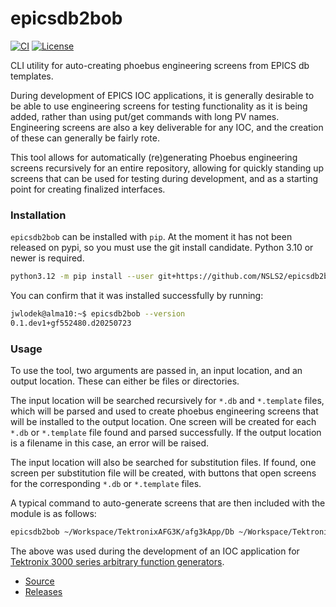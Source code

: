# epicsdb2bob

[![CI](https://github.com/NSLS2/epicsdb2bob/actions/workflows/ci.yml/badge.svg)](https://github.com/NSLS2/epicsdb2bob/actions/workflows/ci.yml) [![License](https://img.shields.io/badge/license-BSD--3--Clause-blue?style=flat-square)](https://opensource.org/license/bsd-3-clause)

CLI utility for auto-creating phoebus engineering screens from EPICS db templates.

During development of EPICS IOC applications, it is generally desirable to be able to use engineering screens for testing functionality as it is being added, rather than using put/get commands with long PV names.
Engineering screens are also a key deliverable for any IOC, and the creation of these can generally be fairly rote.

This tool allows for automatically (re)generating Phoebus engineering screens recursively for an entire repository, allowing for quickly standing up screens that can be used for testing during development, and as a starting point for creating finalized interfaces.

### Installation

`epicsdb2bob` can be installed with `pip`. At the moment it has not been released on pypi, so you must use the git install candidate. Python 3.10 or newer is required.

```bash
python3.12 -m pip install --user git+https://github.com/NSLS2/epicsdb2bob
```

You can confirm that it was installed successfully by running:

```bash
jwlodek@alma10:~$ epicsdb2bob --version
0.1.dev1+gf552480.d20250723
```

### Usage

To use the tool, two arguments are passed in, an input location, and an output location. These can either be files or directories.

The input location will be searched recursively for `*.db` and `*.template` files, which will be parsed and used to create phoebus engineering screens that will be installed to the output location. One screen will be created for each `*.db` or `*.template` file found and parsed successfully. If the output location is a filename in this case, an error will be raised.

The input location will also be searched for substitution files. If found, one screen per substitution file will be created, with buttons that open screens for the corresponding `*.db` or `*.template` files.

A typical command to auto-generate screens that are then included with the module is as follows:

```bash
epicsdb2bob ~/Workspace/TektronixAFG3K/afg3kApp/Db ~/Workspace/TektronixAFG3K/afg3kApp/op/bob
```

The above was used during the development of an IOC application for [Tektronix 3000 series arbitrary function generators](https://github.com/NSLS2/TektronixAFG3K).

* [Source](https://github.com/NSLS2/epicsdb2bob)
* [Releases](https://github.com/NSLS2/epicsdb2bob/releases)
